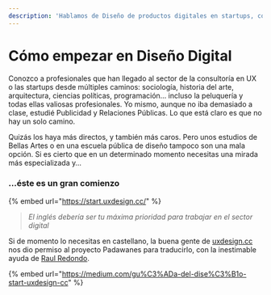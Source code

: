 ```yaml
---
description: 'Hablamos de Diseño de productos digitales en startups, consultoras, compañías…'
---
```


# Cómo empezar en Diseño Digital

Conozco a profesionales que han llegado al sector de la consultoría en UX o las startups desde múltiples caminos: sociología, historia del arte, arquitectura, ciencias políticas, programación… incluso la peluquería y todas ellas valiosas profesionales. Yo mismo, aunque no iba demasiado a clase, estudié Publicidad y Relaciones Públicas. Lo que está claro es que no hay un solo camino.

Quizás los haya más directos, y también más caros. Pero unos estudios de Bellas Artes o en una escuela pública de diseño tampoco son una mala opción. Si es cierto que en un determinado momento necesitas una mirada más especializada y…

### …éste es un gran comienzo

{% embed url="https://start.uxdesign.cc/" %}

> _El inglés debería ser tu máxima prioridad para trabajar en el sector digital_

Si de momento lo necesitas en castellano, la buena gente de [uxdesign.cc](https://uxdesign.cc/) nos dio permiso al proyecto Padawanes para traducirlo, con la inestimable ayuda de [Raul Redondo](https://raulredondo.com).

{% embed url="https://medium.com/gu%C3%ADa-del-dise%C3%B1o-start-uxdesign-cc" %}



